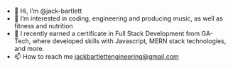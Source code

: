 - 👋 Hi, I’m @jack-bartlett
- 👀 I’m interested in coding, engineering and producing music, as well as fitness and nutrition
- 🌱 I recently earned a certificate in Full Stack Development from GA-Tech, where developed skills with Javascript, MERN stack technologies, and more.
- 📫 How to reach me jackbartlettengineering@gmail.com

<!---
jack-bartlett/jack-bartlett is a ✨ special ✨ repository because its `README.md` (this file) appears on your GitHub profile.
You can click the Preview link to take a look at your changes.
--->

